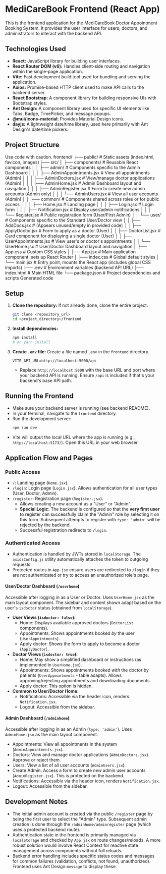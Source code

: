 # MediCareBook Frontend (React App)

This is the frontend application for the MediCareBook Doctor Appointment Booking System. It provides the user interface for users, doctors, and administrators to interact with the backend API.

## Technologies Used

*   **React:** JavaScript library for building user interfaces.
*   **React Router DOM (v6):** Handles client-side routing and navigation within the single-page application.
*   **Vite:** Fast development build tool used for bundling and serving the application.
*   **Axios:** Promise-based HTTP client used to make API calls to the backend server.
*   **React Bootstrap:** A component library for building responsive UIs with Bootstrap styles.
*   **Ant Design:** A component library used for specific UI elements like Tabs, Badge, TimePicker, and message popups.
*   **@mui/icons-material:** Provides Material Design icons.
*   **dayjs:** A lightweight date/time library, used here primarily with Ant Design's date/time pickers.

## Project Structure
Use code with caution.
frontend/
├── public/ # Static assets (index.html, favicon, images)
├── src/
│ ├── components/ # Reusable React components
│ │ ├── admin/ # Components specific to the Admin Dashboard
│ │ │ ├── AdminAppointments.jsx # View all appointments (Admin)
│ │ │ ├── AdminDoctors.jsx # View/manage doctor applications (Admin)
│ │ │ ├── AdminHome.jsx # Admin Dashboard layout and navigation
│ │ │ ├── AdminRegister.jsx # Form to create new admin accounts (Admin only)
│ │ │ └── AdminUsers.jsx # View all user accounts (Admin)
│ │ ├── common/ # Components shared across roles or for public access
│ │ │ ├── Home.jsx # Landing page
│ │ │ ├── Login.jsx # Login form
│ │ │ ├── Notification.jsx # Display user/admin notifications
│ │ │ └── Register.jsx # Public registration form (User/First Admin)
│ │ └── user/ # Components specific to the Standard User/Doctor view
│ │ ├── AddDocs.jsx # (Appears unused/empty in provided code)
│ │ ├── ApplyDoctor.jsx # Form to apply as a doctor (User)
│ │ ├── DoctorList.jsx # Card component for displaying a single doctor (User)
│ │ ├── UserAppointments.jsx # View user's or doctor's appointments
│ │ └── UserHome.jsx # User/Doctor Dashboard layout and navigation
│ ├── App.css # Custom CSS styles
│ ├── App.jsx # Main application component, sets up React Router
│ ├── index.css # Global default styles
│ └── main.jsx # Entry point, mounts the React app (includes global CSS imports)
├── .env # Environment variables (backend API URL)
├── index.html # Main HTML file
└── package.json # Project dependencies and scripts
Generated code
## Setup

1.  **Clone the repository:** If not already done, clone the entire project.
    ```bash
    git clone <repository_url>
    cd <project_directory>/frontend
    ```
2.  **Install dependencies:**
    ```bash
    npm install
    # or yarn install
    ```
3.  **Create `.env` file:** Create a file named `.env` in the `frontend` directory.
    ```env
    VITE_API_URL=http://localhost:5000/api
    ```
    *   Replace `http://localhost:5000` with the base URL and port where your backend API is running. Ensure `/api` is included if that's your backend's base API path.

## Running the Frontend

*   Make sure your backend server is running (see backend README).
*   In your terminal, navigate to the `frontend` directory.
*   Run the development server:
    ```bash
    npm run dev
    ```
*   Vite will output the local URL where the app is running (e.g., `http://localhost:5173/`). Open this URL in your web browser.

## Application Flow and Pages

### Public Access

*   `/`: Landing page (`Home.jsx`).
*   `/login`: Login page (`Login.jsx`). Allows authentication for all user types (User, Doctor, Admin).
*   `/register`: Registration page (`Register.jsx`).
    *   Allows creating a new account as a "User" or "Admin".
    *   **Special Logic:** The backend is configured so that the **very first user** to register can successfully claim the "Admin" role by selecting it on this form. Subsequent attempts to register with `type: 'admin'` will be rejected by the backend.
    *   Successful registration redirects to `/login`.

### Authenticated Access

*   Authentication is handled by JWTs stored in `localStorage`. The `axiosConfig.js` utility automatically attaches the token to outgoing requests.
*   Protected routes in `App.jsx` ensure users are redirected to `/login` if they are not authenticated or try to access an unauthorized role's page.

#### User/Doctor Dashboard (`/userhome`)

Accessible after logging in as a User or Doctor. Uses `UserHome.jsx` as the main layout component. The sidebar and content shown adapt based on the user's `isdoctor` status (obtained from `localStorage`).

*   **User Views (`isdoctor: false`):**
    *   Home: Displays available approved doctors (`DoctorList` components).
    *   Appointments: Shows appointments booked *by* the user (`UserAppointments`).
    *   Apply doctor: Shows the form to apply to become a doctor (`ApplyDoctor`).
*   **Doctor Views (`isdoctor: true`):**
    *   Home: May show a simplified dashboard or instructions (as implemented in `UserHome.jsx`).
    *   Appointments: Shows appointments booked *with* the doctor by patients (`UserAppointments` - table adapts). Allows approving/rejecting appointments and downloading documents.
    *   Apply doctor: This option is hidden.
*   **Common to User/Doctor Home:**
    *   Notifications: Accessible via the header icon, renders `Notification.jsx`.
    *   Logout: Accessible from the sidebar.

#### Admin Dashboard (`/adminhome`)

Accessible after logging in as an Admin (`type: 'admin'`). Uses `AdminHome.jsx` as the main layout component.

*   Appointments: View all appointments in the system (`AdminAppointments.jsx`).
*   Doctors: View and manage doctor applications (`AdminDoctors.jsx`). Approve or reject them.
*   Users: View a list of all user accounts (`AdminUsers.jsx`).
*   Create Admin: Access a form to create *new* admin user accounts (`AdminRegister.jsx`). This is protected on the backend.
*   Notifications: Accessible via the header icon, renders `Notification.jsx`.
*   Logout: Accessible from the sidebar.

## Development Notes

*   The initial admin account is created via the public `/register` page by being the first user to select the "Admin" type. Subsequent admin creation is done through the `/adminhome/adminregister` page (which uses a protected backend route).
*   Authentication state in the frontend is primarily managed via `localStorage` and checked by `App.jsx` on route changes/reloads. A more robust solution would involve React Context for reactive state management across components without full reloads.
*   Backend error handling includes specific status codes and messages for common failures (validation, conflicts, not found, unauthorized). Frontend uses Ant Design `message` to display these.
